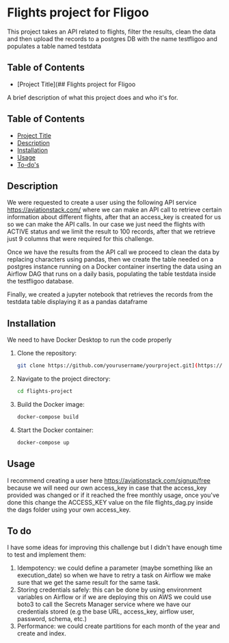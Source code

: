 # Flights project for Fligoo

This project takes an API related to flights, filter the results, clean the data and then upload the records to a postgres DB with the name testfligoo and populates a table named testdata

## Table of Contents
- [Project Title](## Flights project for Fligoo

A brief description of what this project does and who it's for.

## Table of Contents
- [Project Title](#project-title)
- [Description](#description)
- [Installation](#installation)
- [Usage](#usage)
- [To-do's](#todo)

## Description

We were requested to create a user using the following API service https://aviationstack.com/ where we can make an API call to retrieve certain information about different flights, 
after that an access_key is created for us so we can make the API calls. In our case we just need the flights with ACTIVE status and we limit the result to 100 records, after that we
retrieve just 9 columns that were required for this challenge.

Once we have the results from the API call we proceed to clean the data by replacing characters using pandas, then we create the table needed on a postgres instance running on a Docker container inserting the data using an Airflow DAG
that runs on a daily basis, populating the table testdata inside the testfligoo database.

Finally, we created a jupyter notebook that retrieves the records from the testdata table displaying it as a pandas dataframe

## Installation

We need to have Docker Desktop to run the code properly

1. Clone the repository:
    ```bash
    git clone https://github.com/yourusername/yourproject.git](https://github.com/ulises-ASTRADA/flights-project.git
    ```
2. Navigate to the project directory:
    ```bash
    cd flights-project
    ```
3. Build the Docker image:
    ```bash
    docker-compose build
    ```

4. Start the Docker container:
    ```bash
    docker-compose up
    ```

## Usage

I recommend creating a user here https://aviationstack.com/signup/free because we will need our own access_key in case that the access_key provided was changed or if it reached the free monthly usage, once you've done this change
the ACCESS_KEY value on the file flights_dag.py inside the dags folder using your own access_key.

## To do

I have some ideas for improving this challenge but I didn't have enough time to test and implement them:
 1. Idempotency: we could define a parameter (maybe something like an execution_date) so when we have to retry a task on Airflow we make sure that we get the same result for the same task.
 2. Storing credentials safely: this can be done by using environment variables on Airflow or if we are deploying this on AWS we could use boto3 to call the Secrets Manager service where we have our credentials stored
    (e.g the base URL, access_key, airflow user, password, schema, etc.)
 3. Performance: we could create partitions for each month of the year and create and index. 
